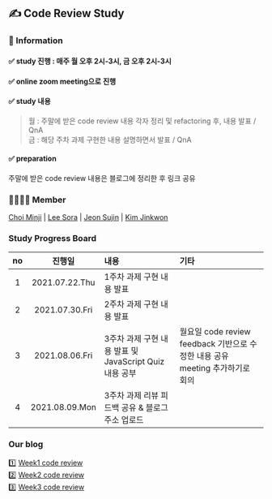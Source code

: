 ## ✍ Code Review Study
  
### 📣 Information
#### ✅ study 진행 : 매주 월 오후 2시-3시, 금 오후 2시-3시  
#### ✅ online zoom meeting으로 진행  
#### ✅ study 내용
>  월 : 주말에 받은 code review 내용 각자 정리 및 refactoring 후, 내용 발표 / QnA  
>  금 : 해당 주차 과제 구현한 내용 설명하면서 발표 / QnA   
 
#### ✅ preparation
주말에 받은 code review 내용은 블로그에 정리한 후 링크 공유
  
### 👨‍👩‍👦‍👦 Member
[Choi Minji](https://github.com/CoRoRo10?tab=repositories) | 
[Lee Sora](https://github.com/soralee2821) |
[Jeon Sujin](https://github.com/soozynn) |
[Kim Jinkwon](https://github.com/beginner-jk)
  

### Study Progress Board
|no|진행일|내용|기타|             
|:---:|:---:|:---|:---|      
|1|2021.07.22.Thu|1주차 과제 구현 내용 발표||    
|2|2021.07.30.Fri|2주차 과제 구현 내용 발표||     
|3|2021.08.06.Fri|3주차 과제 구현 내용 발표 및 JavaScript Quiz 내용 공부|월요일 code review feedback 기반으로 수정한 내용 공유 meeting 추가하기로 회의|
|4|2021.08.09.Mon|3주차 과제 리뷰 피드백 공유 & 블로그 주소 업로드||
  
  
### Our blog
1️⃣ [Week1 code review](./Week1)  
2️⃣ [Week2 code review](./Week2)  
3️⃣ [Week3 code review](./Week3)   
  
